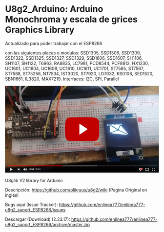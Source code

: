 # U8g2_Arduino: Arduino Monochroma y escala de grices Graphics Library


Actualizado para poder trabajar con el ESP8266

con las siguientes placas o modulos: SSD1305, SSD1306, SSD1309, SSD1322, SSD1325, SSD1327, SSD1329, SSD1606, SSD1607, SH1106, SH1107, SH1122, T6963, RA8835, LC7981, PCD8544, PCF8812, HX1230, UC1601, UC1604, UC1608, UC1610, UC1611, UC1701, ST7565, ST7567, ST7588, ST75256, NT7534, IST3020, ST7920, LD7032, KS0108, SED1520, SBN1661, IL3820, MAX7219. Interfaces: I2C, SPI, Parallel

[![Mirar el video](https://raw.githubusercontent.com/enlinea777/enlinea777-u8g2_suport_ESP8266/master/img/ima002.png)](https://youtu.be/4oMHydq3_zA)

U8glib V2 library for Arduino

Descripción: https://github.com/olikraus/u8g2/wiki (Pagina Original en inglés)

Bugs aqui (Issue Tracker): https://github.com/enlinea777/enlinea777-u8g2_suport_ESP8266/issues

Descargar (Download) (2.23.17): https://github.com/enlinea777/enlinea777-u8g2_suport_ESP8266/archive/master.zip

